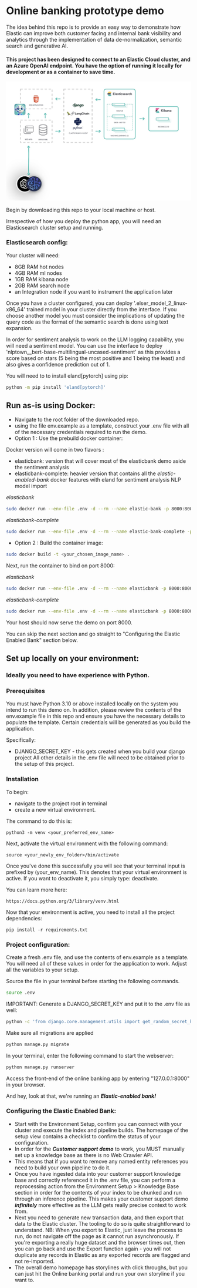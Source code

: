 # Online banking prototype demo
The idea behind this repo is to provide an easy way to demonstrate how Elastic can improve both customer facing and
internal bank visibility and analytics through the implementation of data de-normalization, semantic search and generative AI.

#### This project has been designed to connect to an Elastic Cloud cluster, and an Azure OpenAI endpoint. You have the option of running it locally for development or as a container to save time.

![high level architecuture](media/architecture.jpg)

Begin by downloading this repo to your local machine or host.

Irrespective of how you deploy the python app, you will need an Elasticsearch cluster setup and running.

### Elasticsearch config:

Your cluster will need:

- 8GB RAM hot nodes
- 4GB RAM ml nodes
- 1GB RAM kibana node
- 2GB RAM search node
- an Integration node if you want to instrument the application later

Once you have a cluster configured, you can deploy '.elser_model_2_linux-x86_64' trained model in your cluster directly from the interface. If you choose another model you must consider the implications of updating the query code as the format of the semantic search is done using text expansion.

In order for sentiment analysis to work on the LLM logging capability, you will need a sentiment model. You can use the interface to deploy 'nlptown__bert-base-multilingual-uncased-sentiment' as this provides a score based on stars (5 being the most positive and 1 being the least) and also gives a confidence prediction out of 1.

You will need to to install eland[pytorch] using pip:

````bash
python -m pip install 'eland[pytorch]'
````

## Run as-is using Docker:

- Navigate to the root folder of the downloaded repo.
- using the file env.example as a template, construct your .env file with all of the necessary credentials required to run the demo.
- Option 1 : Use the prebuild docker container:

Docker version will come in two flavors :

- elasticbank: version that will cover most of the elasticbank demo aside the sentiment analysis
- elasticbank-complete: heavier version that contains all the _elastic-enabled-bank_ docker features with eland for sentiment analysis NLP model import

_elasticbank_

````bash
sudo docker run --env-file .env -d --rm --name elastic-bank -p 8000:8000 ghcr.io/timbrophy/elasticbank
````

_elasticbank-complete_

````bash
sudo docker run --env-file .env -d --rm --name elastic-bank-complete -p 8000:8000 ghcr.io/timbrophy/elasticbank-complete
````

- Option 2 : Build the container image:

````bash
sudo docker build -t <your_chosen_image_name> .
````

Next, run the container to bind on port 8000:

_elasticbank_

````bash
sudo docker run --env-file .env -d --rm --name elasticbank -p 8000:8000 <your_chosen_image_name>
````

_elasticbank-complete_

````bash
sudo docker run --env-file .env -d --rm --name elasticbank -p 8000:8000 <your_chosen_image_name>
````

Your host should now serve the demo on port 8000.

You can skip the next section and go straight to "Configuring the Elastic Enabled Bank" section below.

## Set up locally on your environment:
### Ideally you need to have experience with Python.

### Prerequisites
You must have Python 3.10 or above installed locally on the system you intend to run this demo on.
In addition, please review the contents of the env.example file in this repo and ensure you have the necessary details to populate the template.
Certain credentials will be generated as you build the application.

Specifically:

- DJANGO_SECRET_KEY - this gets created when you build your django project
All other details in the .env file will need to be obtained prior to the setup of this project.

### Installation
To begin:
- navigate to the project root in terminal
- create a new virtual environment.

The command to do this is:
````
python3 -m venv <your_preferred_env_name>
````

Next, activate the virtual environment with the following command:
````
source <your_newly_env_folder>/bin/activate
````
Once you've done this successfully you will see that your terminal input is prefixed by
  (your_env_name). This denotes that your virtual environment is active. If you want to
deactivate it, you simply type: deactivate.

You can learn more here:
````
https://docs.python.org/3/library/venv.html
````

Now that your environment is active, you need to install all the project dependencies:
````
pip install -r requirements.txt
````

### Project configuration:

Create a fresh .env file, and use the contents of env.example as a template. You will need all of these values in order for the
application to work. Adjust all the variables to your setup.

Source the file in your terminal before starting the following commands.

```bash
source .env
```

IMPORTANT: Generate a DJANGO_SECRET_KEY and put it to the .env file as well:

```bash
python -c 'from django.core.management.utils import get_random_secret_key; print(get_random_secret_key())'
```

Make sure all migrations are applied

````bash
python manage.py migrate
````

In your terminal, enter the following command to start the webserver:

````bash
python manage.py runserver
````

Access the front-end of the online banking app by entering "127.0.0.1:8000" in your browser.

And hey, look at that, we're running an ***Elastic-enabled bank!***

### Configuring the Elastic Enabled Bank:

- Start with the Environment Setup, confirm you can connect with your cluster and execute the index and pipeline builds. The homepage of the setup view contains a checklist to confirm the status of your configuration.
- In order for the ***Customer support demo*** to work, you MUST manually set up a knowledge base as there is no Web Crawler API.
- This means that if you want to remove any named entity references you need to build your own pipeline to do it. 
- Once you have ingested data into your customer support knowledge base and correctly referenced it in the .env file, you can perform a reprocessing action from the Environment Setup > Knowledge Base section in order for the contents of your index to be chunked and run through an inference pipeline. This makes your customer support demo ***infinitely*** more effective as the LLM gets really precise context to work from.
- Next you need to generate new transaction data, and then export that data to the Elastic cluster. The tooling to do so is quite straightforward to understand. NB: When you export to Elastic, just leave the process to run, do not navigate off the page as it cannot run asynchronously. If you're exporting a really huge dataset and the browser times out, then you can go back and
use the Export function again - you will not duplicate any records in Elastic as any exported records are flagged and not re-imported.
- The overall demo homepage has storylines with click throughs, but you can just hit the Online banking portal and run your own storyline if you want to.
